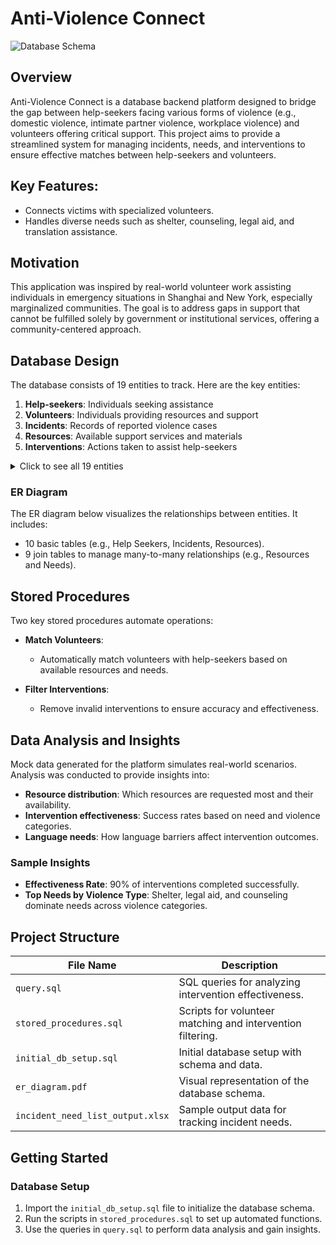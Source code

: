 # Anti-Violence Connect

![Database Schema](./images/er_diagram.png)

## Overview

Anti-Violence Connect is a database backend platform designed to bridge the gap between help-seekers facing various forms of violence (e.g., domestic violence, intimate partner violence, workplace violence) and volunteers offering critical support. This project aims to provide a streamlined system for managing incidents, needs, and interventions to ensure effective matches between help-seekers and volunteers.

## Key Features:

- Connects victims with specialized volunteers.
- Handles diverse needs such as shelter, counseling, legal aid, and translation assistance.

## Motivation

This application was inspired by real-world volunteer work assisting individuals in emergency situations in Shanghai and New York, especially marginalized communities. The goal is to address gaps in support that cannot be fulfilled solely by government or institutional services, offering a community-centered approach.

## Database Design

The database consists of 19 entities to track. Here are the key entities:

1. **Help-seekers**: Individuals seeking assistance
2. **Volunteers**: Individuals providing resources and support
3. **Incidents**: Records of reported violence cases
4. **Resources**: Available support services and materials
5. **Interventions**: Actions taken to assist help-seekers

<details>
<summary>Click to see all 19 entities</summary>

6. **Languages**: Supported communication languages
7. **Skills**: Specialized abilities of volunteers
8. **Locations**: Geographic areas of operation
9. **Violence_Types**: Categories of violence reported
10. **Need_Types**: Types of assistance required
11. **Contact_Methods**: Ways to reach help-seekers/volunteers
12. **Availability**: Volunteer scheduling information
13. **Emergency_Contacts**: Backup contact information
14. **Service_Areas**: Regions where support is available
15. **Resource_Categories**: Classification of available resources
16. **Qualifications**: Volunteer certifications and training
17. **Status_Updates**: Progress tracking for interventions
18. **Feedback**: Post-intervention evaluations
19. **Documentation**: Required paperwork and records
</details>

### ER Diagram

The ER diagram below visualizes the relationships between entities. It includes:

- 10 basic tables (e.g., Help Seekers, Incidents, Resources).
- 9 join tables to manage many-to-many relationships (e.g., Resources and Needs).

## Stored Procedures

Two key stored procedures automate operations:

- **Match Volunteers**:
  - Automatically match volunteers with help-seekers based on available resources and needs.

- **Filter Interventions**:
  - Remove invalid interventions to ensure accuracy and effectiveness.

## Data Analysis and Insights

Mock data generated for the platform simulates real-world scenarios. Analysis was conducted to provide insights into:

- **Resource distribution**: Which resources are requested most and their availability.
- **Intervention effectiveness**: Success rates based on need and violence categories.
- **Language needs**: How language barriers affect intervention outcomes.

### Sample Insights

- **Effectiveness Rate**: 90% of interventions completed successfully.
- **Top Needs by Violence Type**: Shelter, legal aid, and counseling dominate needs across violence categories.

## Project Structure

| File Name                  | Description                                                |
|----------------------------|------------------------------------------------------------|
| `query.sql`                | SQL queries for analyzing intervention effectiveness.      |
| `stored_procedures.sql`    | Scripts for volunteer matching and intervention filtering. |
| `initial_db_setup.sql`     | Initial database setup with schema and data.              |
| `er_diagram.pdf`           | Visual representation of the database schema.             |
| `incident_need_list_output.xlsx` | Sample output data for tracking incident needs.       |

## Getting Started

### Database Setup

1. Import the `initial_db_setup.sql` file to initialize the database schema.
2. Run the scripts in `stored_procedures.sql` to set up automated functions.
3. Use the queries in `query.sql` to perform data analysis and gain insights.